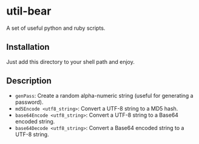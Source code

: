 # util-bear

A set of useful python and ruby scripts.

## Installation

Just add this directory to your shell path and enjoy.

## Description

* `genPass`: Create a random alpha-numeric string (useful for generating a password).
* `md5Encode <utf8_string>`: Convert a UTF-8 string to a MD5 hash.
* `base64Encode <utf8_string>`: Convert a UTF-8 string to a Base64 encoded string.
* `base64Decode <utf8_string>`: Convert a Base64 encoded string to a UTF-8 string.

